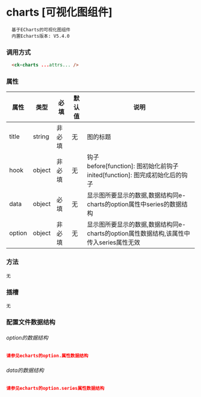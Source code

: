 # charts [可视化图组件]

```
  基于ECharts的可视化图组件
  内置Echarts版本: V5.4.0
```

### 调用方式

```html
  <ck-charts ...attrs... />
```

### 属性

|属性|类型|必填|默认值|说明|
|-|-|-|-|-|
| title |string|非必填|无|图的标题|
| hook |object|非必填|无|钩子<br>before[function]: 图初始化前钩子 <br>inited[function]: 图完成初始化后的钩子|
| data |object|必填|无|显示图所要显示的数据,数据结构同e-charts的option属性中series的数据结构|
| option |object|非必填|无|显示图所要显示的数据,数据结构同e-charts的option属性数据结构,该属性中传入series属性无效|


### 方法

  ```
  无
  ```

### 插槽

```
无
```

### 配置文件数据结构

###### option的数据结构

```json
请参见echarts的option.属性数据结构
```

###### data的数据结构

```json
请参见echarts的option.series属性数据结构
```

